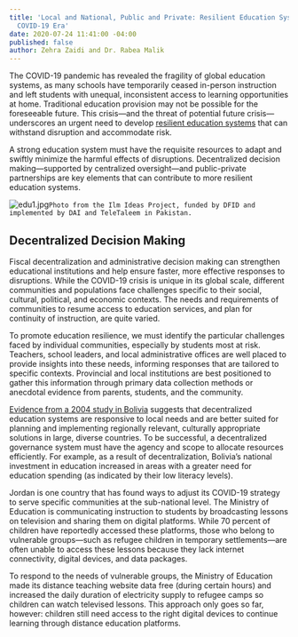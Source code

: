 ```yaml
---
title: 'Local and National, Public and Private: Resilient Education Systems in the
  COVID-19 Era'
date: 2020-07-24 11:41:00 -04:00
published: false
author: Zehra Zaidi and Dr. Rabea Malik
---
```


The COVID-19 pandemic has revealed the fragility of global education systems, as many schools have temporarily ceased in-person instruction and left students with unequal, inconsistent access to learning opportunities at home. Traditional education provision may not be possible for the foreseeable future. This crisis—and the threat of potential future crisis—underscores an urgent need to develop [resilient education systems](http://www.iiep.unesco.org/en/our-mission/education-system-resilience) that can withstand disruption and accommodate risk. 








A strong education system must have the requisite resources to adapt and swiftly minimize the harmful effects of disruptions. Decentralized decision making—supported by centralized oversight—and public-private partnerships are key elements that can contribute to more resilient education systems.  

![edu1.jpg](/uploads/edu1.jpg)`Photo from the Ilm Ideas Project, funded by DFID and implemented by DAI and TeleTaleem in Pakistan.`

## Decentralized Decision Making 

Fiscal decentralization and administrative decision making can strengthen educational institutions and help ensure faster, more effective responses to disruptions. While the COVID-19 crisis is unique in its global scale, different communities and populations face challenges specific to their social, cultural, political, and economic contexts. The needs and requirements of communities to resume access to education services, and plan for continuity of instruction, are quite varied. 

To promote education resilience, we must identify the particular challenges faced by individual communities, especially by students most at risk. Teachers, school leaders, and local administrative offices are well placed to provide insights into these needs, informing responses that are tailored to specific contexts. Provincial and local institutions are best positioned to gather this information through primary data collection methods or anecdotal evidence from parents, students, and the community. 

[Evidence from a 2004 study in Bolivia](https://www.sciencedirect.com/science/article/abs/pii/S0047272702001858) suggests that decentralized education systems are  responsive to local needs and are better suited for planning and implementing regionally relevant, culturally appropriate solutions in large, diverse countries. To be successful, a decentralized governance system must have the agency and scope to allocate resources efficiently. For example, as a result of decentralization, Bolivia’s national investment in education increased in areas with a greater need for education spending (as indicated by their low literacy levels). 

Jordan is one country that has found ways to adjust its COVID-19 strategy to serve specific communities at the sub-national level. The Ministry of Education is communicating instruction to students by broadcasting lessons on television and sharing them on digital platforms. While 70 percent of children have reportedly accessed these platforms, those who belong to vulnerable groups—such as refugee children in temporary settlements—are often unable to access these lessons because they lack internet connectivity, digital devices, and data packages. 

To respond to the needs of vulnerable groups, the Ministry of Education made its distance teaching website data free (during certain hours) and increased the daily duration of electricity supply to refugee camps so children can watch televised lessons. This approach only goes so far, however: children still need access to the right digital devices to continue learning through distance education platforms. 


